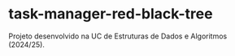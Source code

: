 # task-manager-red-black-tree
Projeto desenvolvido na UC de Estruturas de Dados e Algoritmos (2024/25).
